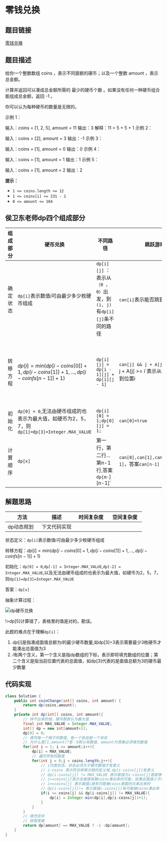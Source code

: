 
#  零钱兑换

## 题目链接

[零钱兑换](https://leetcode-cn.com/problems/coin-change/)

## 题目描述
给你一个整数数组 coins ，表示不同面额的硬币；以及一个整数 amount ，表示总金额。

计算并返回可以凑成总金额所需的 最少的硬币个数 。如果没有任何一种硬币组合能组成总金额，返回 -1 。

你可以认为每种硬币的数量是无限的。


示例 1：

输入：coins = [1, 2, 5], amount = 11
输出：3 
解释：11 = 5 + 5 + 1
示例 2：

输入：coins = [2], amount = 3
输出：-1
示例 3：

输入：coins = [1], amount = 0
输出：0
示例 4：

输入：coins = [1], amount = 1
输出：1
示例 5：

输入：coins = [1], amount = 2
输出：2

**提示：**

- `1 <= coins.length <= 12`
- `1 <= coins[i] <= 231 - 1`
- `0 <= amount <= 104`

## 侯卫东老师dp四个组成部分

| 组成部分 | 硬币兑换                                                     | 不同路径                                                     | 跳跃游戏                                                     | 乘积最大连续子数组                                           |
| -------- | ------------------------------------------------------------ | ------------------------------------------------------------ | ------------------------------------------------------------ | ------------------------------------------------------------ |
| 确定状态 | `dp[i]`表示数值i可由最少多少枚硬币组成                       | `dp[i][j]` ：表示从`（0 ，0）`出发，到`(i, j)` 有`dp[i][j]`条不同的路径 | `can[i]`表示能否跳到坐标i                                    | 子问题，$f[i]$是以$a[i]$结尾最大乘积,$g[i]$是以$a[i]$结尾最小乘积 |
| 转移方程 | $dp[i] = min(dp[i-coins[0]]+1,dp[i-coins[1]]+1,...,dp[i-coinfs[n-1]]+1)$ | `dp[i][j] = dp[i - 1][j] + dp[i][j - 1]`                     | `can[j] && j + A[j] >= i`<br>j + A[j] >= i`表示从位置j可以调到位置i | $res=max(a_i*f[i],a_i*g[i],res)$，res用来打擂台<br>$f[i]=max(a[i],max(a[i]*f[i-1],a[i]*g[i-1]))$,<br>$g[i]=min(a[i],min(a[i]*f[i-1],a[i]*g[i-1]))$ |
| 初始化   | `dp[0] = 0`,无法由硬币组成的也表示为最大值，如硬币为2，5，7，则`dp[1]=dp[3]=Integer.MAX_VALUE` | `dp[i][0] = 1;dp[0][j] = 1;`                                 | `can[0]=true`                                                | $f[i]=nums[i],g[i]=nums[i]$,$res=Integer.MINVALUE$           |
| 计算顺序 | `dp[x]`                                                      | 第一行，第二行...第n-1行,答案`dp[m-`][n-1]`                  | `can[0],can[1],can[2]..can[n-1]`，答案`can[n-1]`             | $f[0],g[0],f[1],g[1]...f[n-1],g[n-1]$，答案是$max(f[0],f[1],f[2]...f[n-1])$ |

## 解题思路

| <div style="width:70pt">方法</div>  |描述 |<div style="width:70pt">时间复杂度</div> |<div style="width:70pt">空间复杂度</div>|
|---|---|---|---|
|  dp动态规划 | 下文代码实现  |  ||

状态定义：`dp[i]`表示数值i可由最少多少枚硬币组成

转移方程：$dp[i] = min(dp[i-coins[0]+1,dp[i-coins[1]]+1,...,dp[i-coinfs[n-1]]+1)$

初始化：`dp[0] = 0`,`dp[-1] = Integer.MAX_VALUE`,`dp[-2] = Integer.MAX_VALUE`,以及无法由硬币组成的也表示为最大值，如硬币为2，5，7，则`dp[1]=dp[3]=Integer.MAX_VALUE`

答案：`dp[x]`

抽象计算过程：

![dp硬币兑换](http://cdn.yangchaofan.cn/typora/dp硬币兑换.png)

!>dp[5]计算错了，表格里的值是对的，勘误。

此题的难点在于理解`dp[i]`：

1. $dp[i]$是指凑成面值总额为$i$的最少硬币数量,如dp[3]=3表示需要最少3枚硬币才能凑出总面值为3
2. $i$有两个含义，第一个含义是指dp数组的下标，表示即将填充数组的位置；第二个含义是指当前位置代表的总面值，如dp[3]代表的是面值总额为3的硬币最少数量

## 代码实现

```java
class Solution {
    public int coinChange(int[] coins, int amount) {
        return dp(coins,amount);
    }
    private int dp(int[] coins, int amount){
        // 拼不出来的值，硬币数默认为最大值
        final int MAX_VALUE = Integer.MAX_VALUE;
        int[] dp = new int[amount+1];
        dp[0] = 0;
        // 填充每一个格子的数值，每一个各自是一个状态
        // 为什么是[1,amount]?答：0默认有数值，amount为答案必须填充数值
        for(int i = 1; i <= amount;i++){
            dp[i] = MAX_VALUE;
            // 遍历所有的面值
            for(int j = 0;j < coins.length;j++){
                // i代表状态，状态必须大于硬币数值才有意义
                // i-coins 表示符合转移方程的定义域,dp[i-coins[j]]有意义
                // dp[i-coins[j]] != MAX_VALUE 表示面值为i-coins[j]是能够凑出来的，如果凑不出来就是最大值
                // i>=coins[j]表示总面值有被coins凑出来的可能，如果总面值小于硬币面值，则不可能被该硬币凑出
                // i>=coins[j] 表示面值i是有可能被coins里面的元素出来的
                // dp[i-coins[j]]!= 表示面值i-coins[j]有可能被coins凑出来
                if(i >= coins[j] && dp[i-coins[j]] != MAX_VALUE){
                    dp[i] = Integer.min(dp[i],dp[i-coins[j]]+1);
                }
            }
        }
        // 填充完毕
        // 获取答案
        return dp[amount] == MAX_VALUE ? -1 :dp[amount];
    }
}
```

